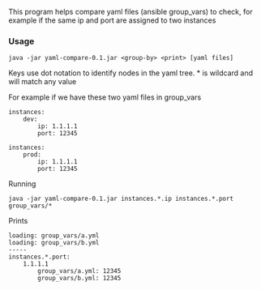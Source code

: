 This program helps compare yaml files (ansible group_vars) to check, for example if the same ip and port are assigned to two instances

### Usage

```java -jar yaml-compare-0.1.jar <group-by> <print> [yaml files]```

Keys use dot notation to identify nodes in the yaml tree.  * is wildcard and will match any value

For example if we have these two yaml files in group_vars

```
instances:
    dev:
        ip: 1.1.1.1
        port: 12345
```

```
instances:
    prod:
        ip: 1.1.1.1
        port: 12345
```

Running

```java -jar yaml-compare-0.1.jar instances.*.ip instances.*.port group_vars/*```

Prints

```
loading: group_vars/a.yml
loading: group_vars/b.yml
-----
instances.*.port:
    1.1.1.1
        group_vars/a.yml: 12345
        group_vars/b.yml: 12345
```
